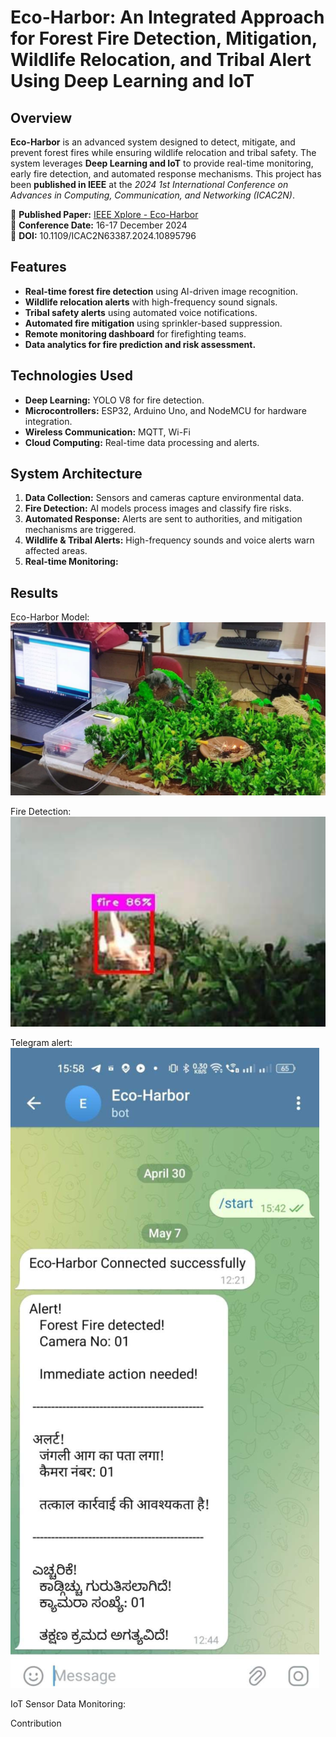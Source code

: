 # Eco-Harbor: An Integrated Approach for Forest Fire Detection, Mitigation, Wildlife Relocation, and Tribal Alert Using Deep Learning and IoT

## Overview
**Eco-Harbor** is an advanced system designed to detect, mitigate, and prevent forest fires while ensuring wildlife relocation and tribal safety. The system leverages **Deep Learning and IoT** to provide real-time monitoring, early fire detection, and automated response mechanisms. This project has been **published in IEEE** at the *2024 1st International Conference on Advances in Computing, Communication, and Networking (ICAC2N)*.

📄 **Published Paper:** [IEEE Xplore - Eco-Harbor](https://ieeexplore.ieee.org/document/10895796)  
📅 **Conference Date:** 16-17 December 2024  
🔗 **DOI:** 10.1109/ICAC2N63387.2024.10895796  


## Features
- **Real-time forest fire detection** using AI-driven image recognition.
- **Wildlife relocation alerts** with high-frequency sound signals.
- **Tribal safety alerts** using automated voice notifications.
- **Automated fire mitigation** using sprinkler-based suppression.
- **Remote monitoring dashboard** for firefighting teams.
- **Data analytics for fire prediction and risk assessment.**

## Technologies Used
- **Deep Learning:** YOLO V8 for fire detection.
- **Microcontrollers:** ESP32, Arduino Uno, and NodeMCU for hardware integration.
- **Wireless Communication:** MQTT, Wi-Fi
- **Cloud Computing:** Real-time data processing and alerts.

## System Architecture
1. **Data Collection:** Sensors and cameras capture environmental data.
2. **Fire Detection:** AI models process images and classify fire risks.
3. **Automated Response:** Alerts are sent to authorities, and mitigation mechanisms are triggered.
4. **Wildlife & Tribal Alerts:** High-frequency sounds and voice alerts warn affected areas.
5. **Real-time Monitoring:** 

## Results

Eco-Harbor Model:
![Model](readme-images/eh1.png)

Fire Detection:
![Fire Detection](readme-images/eh2.png)

Telegram alert:
![Telegram alert](readme-images/eh3.png)



IoT Sensor Data Monitoring:



Contribution
